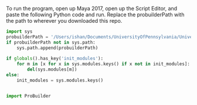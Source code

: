 To run the program, open up Maya 2017, open up the Script Editor, and paste the following Python code and run.
Replace the probuilderPath with the path to wherever you downloaded this repo.


```python
import sys
probuilderPath = '/Users/ishan/Documents/UniversityOfPennsylvania/UniversityOfPennsylvania/Spring2018/CIS660/ProBuilder'
if probuilderPath not in sys.path:
    sys.path.append(probuilderPath)
    
if globals().has_key('init_modules'):
	for m in [x for x in sys.modules.keys() if x not in init_modules]:
		del(sys.modules[m]) 
else:
	init_modules = sys.modules.keys()


import ProBuilder
```